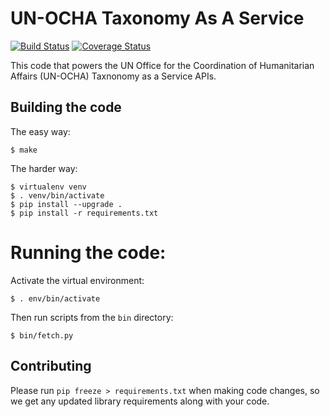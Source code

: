 # UN-OCHA Taxonomy As A Service

[![Build Status](https://travis-ci.org/UN-OCHA/taas.svg?branch=master)](https://travis-ci.org/UN-OCHA/taas)
[![Coverage Status](https://coveralls.io/repos/github/UN-OCHA/taas/badge.svg?branch=master)](https://coveralls.io/github/UN-OCHA/taas)

This code that powers the UN Office for the Coordination of Humanitarian Affairs (UN-OCHA)
Taxnonomy as a Service APIs.

## Building the code

The easy way:

    $ make

The harder way:

    $ virtualenv venv
    $ . venv/bin/activate
    $ pip install --upgrade .
    $ pip install -r requirements.txt

# Running the code:

Activate the virtual environment:

    $ . env/bin/activate

Then run scripts from the `bin` directory:

    $ bin/fetch.py

## Contributing

Please run `pip freeze > requirements.txt` when making code changes, so we get any updated
library requirements along with your code.
